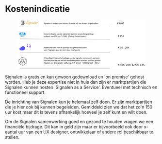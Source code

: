 # Kostenindicatie

<figure><img src="../.gitbook/assets/image (77).png" alt=""><figcaption></figcaption></figure>

Signalen is gratis en kan gewoon gedownload en 'on premise' gehost worden. Heb je deze expertise niet in huis dan zijn er marktpartijen die Signalen kunnen hosten 'Signalen as a Service'. Eventueel met technisch en functioneel support.

De inrichting van Signalen kun je helemaal zelf doen. Er zijn marktpartijen die je hier ook bij kunnen begeleiden. Gemiddeld zien we dat het zo'n 150 uur kost maar dit is tevens afhankelijk hoeveel je zelf kunt en wilt doen.&#x20;

Om de Signalen samenwerking goed en gezond te houden vragen we een financiële bijdrage. Dit kan in geld zijn maar er bijvoorbeeld ook door x-aantal uur van een UX designer, ontwikkelaar of andere rol beschikbaar te stellen.&#x20;
